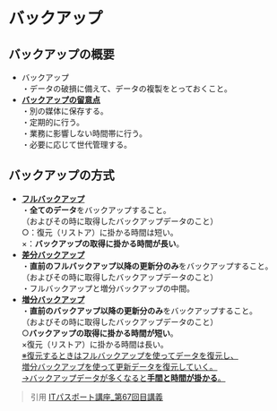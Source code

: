 # バックアップ 
## バックアップの概要  
* バックアップ  
・データの破損に備えて、データの複製をとっておくこと。  
* [**バックアップの留意点**](https://gyazo.com/d823ab2d20a77003e4307ae006f202cf)    
・別の媒体に保存する。    
・定期的に行う。  
・業務に影響しない時間帯に行う。  
・必要に応じて世代管理する。  

## バックアップの方式  
* [**フルバックアップ**](https://gyazo.com/98814f351c62f75d0ff4664c8741818a)  
・**全てのデータ**をバックアップすること。  
（およびその時に取得したバックアップデータのこと）  
○：復元（リストア）に掛かる時間は短い。  
×：**バックアップの取得に掛かる時間が長い**。  
* [**差分バックアップ**](https://gyazo.com/844aad19e177428a6cbac46a7fe1a4c6)   
・**直前のフルバックアップ以降の更新分のみ**をバックアップすること。  
（およびその時に取得したバックアップデータのこと）   
・フルバックアップと増分バックアップの中間。  
* [**増分バックアップ**](https://gyazo.com/966426768fbd9c1ee2c5c1d15cb95dc3)    
・**直前のバックアップ以降の更新分のみ**をバックアップすること。  
（およびその時に取得したバックアップデータのこと）  
○**バックアップの取得に掛かる時間が短い**。  
×復元（リストア）に掛かる時間は長い。  
[※復元するときはフルバックアップを使ってデータを復元し、  
増分バックアップを使って更新データを復元していく。  
→バックアップデータが多くなると**手間と時間が掛かる**。](https://gyazo.com/cfe6115989e073f3b8e3980e87af7574)  






> 引用
[ITパスポート講座_第67回目講義](https://www.youtube.com/watch?v=dBR2E58_Mwk)  
